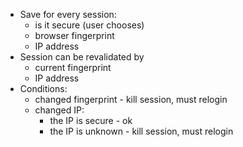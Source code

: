 - Save for every session:
    - is it secure (user chooses)
    - browser fingerprint
    - IP address
- Session can be revalidated by
    - current fingerprint
    - IP address
- Conditions:
    - changed fingerprint - kill session, must relogin
    - changed IP:
        - the IP is secure - ok
        - the IP is unknown - kill session, must relogin
